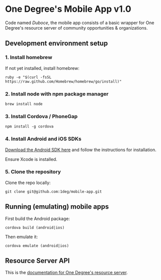 # One Degree's Mobile App v1.0

Code named _Duboce_, the mobile app consists of a basic wrapper for One
Degree's resource server of community opportunities & organizations.

## Development environment setup

### 1. Install homebrew

If not yet installed, install homebrew:

    ruby -e "$(curl -fsSL https://raw.github.com/Homebrew/homebrew/go/install)"

### 2. Install node with npm package manager

    brew install node

### 3. Install Cordova / PhoneGap

    npm install -g cordova

### 4. Install Android and iOS SDKs

[Download the Android SDK here](developer.android.com/sdk/index.html) and follow the instructions for installation.

Ensure Xcode is installed.

### 5. Clone the repository

Clone the repo locally:

    git clone git@github.com:1deg/mobile-app.git

## Running (emulating) mobile apps

First build the Android package:

    cordova build (android|ios)

Then emulate it:

    cordova emulate (android|ios)

## Resource Server API

This is the [documentation for One Degree's resource server](https://data.1deg.org/docs).
